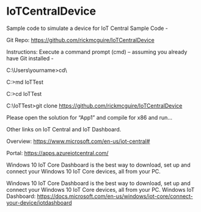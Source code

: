 # IoTCentralDevice
Sample code to simulate a device for IoT Central
Sample Code -  

Git Repo:
https://github.com/rickmcguire/IoTCentralDevice

Instructions:
Execute a command prompt (cmd) – assuming you already have Git installed -

C:\Users\yourname>cd\

C:\>md IoTTest

C:\>cd IoTTest

C:\IoTTest>git clone https://github.com/rickmcguire/IoTCentralDevice

Please open the solution for “App1” and compile for x86 and run… 

Other links on IoT Central and IoT Dashboard.

Overview:
https://www.microsoft.com/en-us/iot-central#
 
Portal:
https://apps.azureiotcentral.com/

Windows 10 IoT Core Dashboard is the best way to download, set up and connect your Windows 10 IoT Core devices, all from your PC.

Windows 10 IoT Core Dashboard is the best way to download, set up and connect your Windows 10 IoT Core devices, all from your PC.
Windows IoT Dashboard:
https://docs.microsoft.com/en-us/windows/iot-core/connect-your-device/iotdashboard



